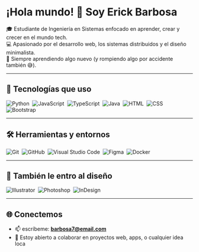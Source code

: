 # ¡Hola mundo! 👋 Soy Erick Barbosa

🎓 Estudiante de Ingeniería en Sistemas enfocado en aprender, crear y crecer en el mundo tech.  
💻 Apasionado por el desarrollo web, los sistemas distribuidos y el diseño minimalista.  
🚀 Siempre aprendiendo algo nuevo (y rompiendo algo por accidente también 😅).

---

## 🧠 Tecnologías que uso

![Python](https://img.shields.io/badge/-Python-05122A?style=flat&logo=python)&nbsp;
![JavaScript](https://img.shields.io/badge/-JavaScript-05122A?style=flat&logo=javascript)&nbsp;
![TypeScript](https://img.shields.io/badge/-TypeScript-05122A?style=flat&logo=typescript&logoColor=3178C6)&nbsp;
![Java](https://img.shields.io/badge/-Java-05122A?style=flat&logo=Java&logoColor=FFA518)&nbsp;
![HTML](https://img.shields.io/badge/-HTML-05122A?style=flat&logo=HTML5)&nbsp;
![CSS](https://img.shields.io/badge/-CSS-05122A?style=flat&logo=CSS3&logoColor=1572B6)&nbsp;
![Bootstrap](https://img.shields.io/badge/-Bootstrap-05122A?style=flat&logo=bootstrap&logoColor=563D7C)

---

## 🛠️ Herramientas y entornos

![Git](https://img.shields.io/badge/-Git-05122A?style=flat&logo=git)&nbsp;
![GitHub](https://img.shields.io/badge/-GitHub-05122A?style=flat&logo=github)&nbsp;
![Visual Studio Code](https://img.shields.io/badge/-Visual%20Studio%20Code-05122A?style=flat&logo=visual-studio-code&logoColor=007ACC)&nbsp;
![Figma](https://img.shields.io/badge/-Figma-05122A?style=flat&logo=figma)&nbsp;
![Docker](https://img.shields.io/badge/-Docker-05122A?style=flat&logo=docker)&nbsp;

---

## 🎨 También le entro al diseño

![Illustrator](https://img.shields.io/badge/-Illustrator-05122A?style=flat&logo=adobe-illustrator)&nbsp;
![Photoshop](https://img.shields.io/badge/-Photoshop-05122A?style=flat&logo=adobe-photoshop)&nbsp;
![InDesign](https://img.shields.io/badge/-InDesign-05122A?style=flat&logo=adobe-indesign)&nbsp;

---

## 🌐 Conectemos
  
- 📫 escríbeme: **barbosa7@email.com**  
- 💬 Estoy abierto a colaborar en proyectos web, apps, o cualquier idea loca 

<!--
**ErickBarbosa7/ErickBarbosa7** is a ✨ _special_ ✨ repository because its `README.md` (this file) appears on your GitHub profile.
-->

